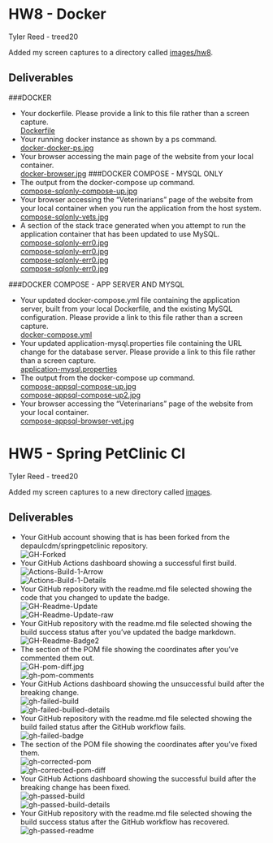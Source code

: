 # HW8 - Docker
Tyler Reed - treed20

Added my screen captures to a directory called [images/hw8](images/hw8).

## Deliverables

###DOCKER
- Your dockerfile. Please provide a link to this file rather than a screen capture. <br>
[Dockerfile](images/hw8/)
- Your running docker instance as shown by a ps command. <br>
[docker-docker-ps.jpg](images/hw8/docker-docker-ps.jpg)
- Your browser accessing the main page of the website from your local container.<br>
[docker-browser.jpg](images/hw8/docker-browser.jpg)
###DOCKER COMPOSE - MYSQL ONLY
- The output from the docker-compose up command. <br>
[compose-sqlonly-compose-up.jpg](images/hw8/compose-sqlonly-compose-up.jpg)
- Your browser accessing the “Veterinarians” page of the website from your local container when you run the application from the host system. <br>
[compose-sqlonly-vets.jpg](images/hw8/compose-sqlonly-vets.jpg)
- A section of the stack trace generated when you attempt to run the application container that has been updated to use MySQL. <br>
[compose-sqlonly-err0.jpg](images/hw8/compose-sqlonly-err0.jpg) <br>
[compose-sqlonly-err0.jpg](images/hw8/compose-sqlonly-err6.jpg) <br>
[compose-sqlonly-err0.jpg](images/hw8/compose-sqlonly-err7.jpg) <br>
[compose-sqlonly-err0.jpg](images/hw8/compose-sqlonly-err8.jpg) <br>

###DOCKER COMPOSE - APP SERVER AND MYSQL
- Your updated docker-compose.yml file containing the application server, built from your local Dockerfile, and the existing MySQL configuration. Please provide a link to this file rather than a screen capture. <br>
[docker-compose.yml](docker-compose.yml)
- Your updated application-mysql.properties file containing the URL change for the database server. Please provide a link to this file rather than a screen capture. <br>
[application-mysql.properties](src/main/resources/application-mysql.properties)
- The output from the docker-compose up command. <br>
[compose-appsql-compose-up.jpg](images/hw8/compose-appsql-compose-up.jpg)<br>
[compose-appsql-compose-up2.jpg](images/hw8/compose-appsql-compose-up2.jpg)
- Your browser accessing the “Veterinarians” page of the website from your local container. <br>
[compose-appsql-browser-vet.jpg](images/hw8/compose-appsql-browser-vet.jpg)



# HW5 - Spring PetClinic CI
Tyler Reed - treed20

Added my screen captures to a new directory called [images](images).

## Deliverables
- Your GitHub account showing that is has been forked from the depaulcdm/springpetclinic repository. <br>
![GH-Forked](images/GH-Forked.jpg)
- Your GitHub Actions dashboard showing a successful first build. <br>
![Actions-Build-1-Arrow](images/Actions-Build-1-Arrow.jpg) <br>
![Actions-Build-1-Details](images/Actions-Build-1-Details.jpg)
- Your GitHub repository with the readme.md file selected showing the code that you changed to update the badge. <br>
![GH-Readme-Update](images/GH-Readme-Update.jpg) <br>
![GH-Readme-Update-raw](images/GH-Readme-Update-raw.jpg) 
- Your GitHub repository with the readme.md file selected showing the build success status after you’ve updated the badge markdown. <br>
![GH-Readme-Badge2](images/GH-Readme-Badge2.jpg)
- The section of the POM file showing the coordinates after you’ve commented them out. <br>
![GH-pom-diff.jpg](images/GH-pom-diff.jpg) <br>
![gh-pom-comments](images/gh-pom-comments.jpg)
- Your GitHub Actions dashboard showing the unsuccessful build after the breaking change. <br>
![gh-failed-build](images/gh-failed-build.jpg) <br>
![gh-failed-builled-details](images/gh-failed-builled-details.jpg)
- Your GitHub repository with the readme.md file selected showing the build failed status after the GitHub workflow fails. <br>
![gh-failed-badge](images/gh-failed-badge.jpg)
- The section of the POM file showing the coordinates after you’ve fixed them. <br>
![gh-corrected-pom](images/gh-corrected-pom.jpg) <br>
![gh-corrected-pom-diff](images/gh-corrected-pom-diff.jpg)
- Your GitHub Actions dashboard showing the successful build after the breaking change has been fixed. <br>
![gh-passed-build](images/gh-passed-build.jpg) <br>
![gh-passed-build-details](images/gh-passed-build-details.jpg)
- Your GitHub repository with the readme.md file selected showing the build success status after the GitHub workflow has recovered. <br>
![gh-passed-readme](images/gh-passed-readme.jpg)
